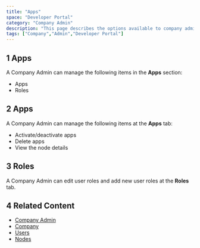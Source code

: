 ```yaml
---
title: "Apps"
space: "Developer Portal"
category: "Company Admin"
description: "This page describes the options available to company administrators in a Mendix app."
tags: ["Company","Admin","Developer Portal"]
---
```


## 1 Apps

A Company Admin can manage the following items in the **Apps** section:

*   Apps
*   Roles

## 2 Apps

A Company Admin can manage the following items at the **Apps** tab:

* Activate/deactivate apps
* Delete apps
* View the node details

## 3 Roles

A Company Admin can edit user roles and add new user roles at the **Roles** tab.

## 4 Related Content

* [Company Admin](index)
* [Company](company)
* [Users](users)
* [Nodes](nodes)
